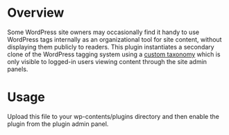 # Overview

Some WordPress site owners may occasionally find it handy to use WordPress tags internally as an organizational tool for site content, without displaying them publicly to readers. This plugin instantiates a secondary clone of the WordPress tagging system using a [custom taxonomy](https://codex.wordpress.org/Function_Reference/register_taxonomy) which is only visible to logged-in users viewing content through the site admin panels.

# Usage

Upload this file to your wp-contents/plugins directory and then enable the plugin from the plugin admin panel.

